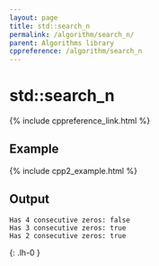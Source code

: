 ```yaml
---
layout: page
title: std::search_n
permalink: /algorithm/search_n/
parent: Algorithms library
cppreference: /algorithm/search_n
---
```

# std::search_n

{% include cppreference_link.html %}

## Example

{% include cpp2_example.html %}

## Output

```
Has 4 consecutive zeros: false
Has 3 consecutive zeros: true
Has 2 consecutive zeros: true
```
{: .lh-0 }